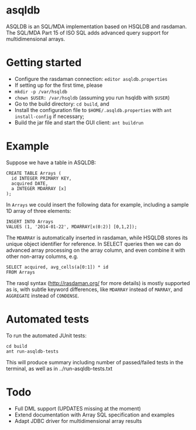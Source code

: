 asqldb
======

ASQLDB is an SQL/MDA implementation based on HSQLDB and rasdaman. The SQL/MDA
Part 15 of ISO SQL adds advanced query support for multidimensional arrays.

Getting started
===============
* Configure the rasdaman connection: `editor asqldb.properties`
* If setting up for the first time, please
 * `mkdir -p /var/hsqldb`
 * `chown $USER: /var/hsqldb` (assuming you run hsqldb with `$USER`)
* Go to the build directory: `cd build`, and
 * Install the configuration file to `$HOME/.asqldb.properties` with 
   `ant install-config` if necessary;
 * Build the jar file and start the GUI client: `ant buildrun`

Example
=======
Suppose we have a table in ASQLDB:

    CREATE TABLE Arrays (
      id INTEGER PRIMARY KEY,
      acquired DATE,
      a INTEGER MDARRAY [x]
    );

In `Arrays` we could insert the following data for example, including a sample
1D array of three elements:

    INSERT INTO Arrays
    VALUES (1, '2014-01-22', MDARRAY[x(0:2)] [0,1,2]);

The `MDARRAY` is automatically inserted in rasdaman, while HSQLDB stores its
unique object identifier for reference.
In SELECT queries then we can do advanced array processing on the array column,
and even combine it with other non-array columns, e.g.

    SELECT acquired, avg_cells(a[0:1]) * id
    FROM Arrays

The rasql syntax (http://rasdaman.org/ for more details) is mostly supported as
is, with subtle keyword differences, like `MDARRAY` instead of `MARRAY`, and
`AGGREGATE` instead of `CONDENSE`.

Automated tests
===============

To run the automated JUnit tests:

    cd build
    ant run-asqldb-tests

This will produce summary including number of passed/failed tests in the 
terminal, as well as in ../run-asqldb-tests.txt

Todo
====
* Full DML support (UPDATES missing at the moment)
* Extend documentation with Array SQL specification and examples
* Adapt JDBC driver for multidimensional array results
